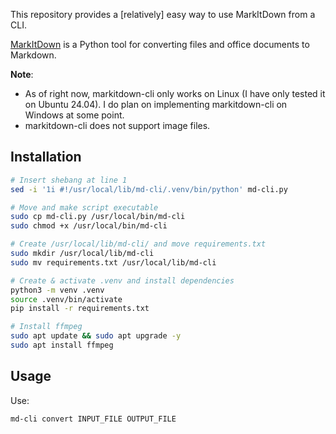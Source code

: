 This repository provides a \[relatively] easy way to use MarkItDown from a CLI.

[MarkItDown](https://github.com/microsoft/markitdown) is a Python tool for converting files and office documents to Markdown.

**Note**:
- As of right now, markitdown-cli only works on Linux (I have only tested it on Ubuntu 24.04). I do plan on implementing markitdown-cli on Windows at some point.
- markitdown-cli does not support image files.

## Installation

``` bash
# Insert shebang at line 1
sed -i '1i #!/usr/local/lib/md-cli/.venv/bin/python' md-cli.py 

# Move and make script executable
sudo cp md-cli.py /usr/local/bin/md-cli
sudo chmod +x /usr/local/bin/md-cli

# Create /usr/local/lib/md-cli/ and move requirements.txt
sudo mkdir /usr/local/lib/md-cli
sudo mv requirements.txt /usr/local/lib/md-cli

# Create & activate .venv and install dependencies
python3 -m venv .venv
source .venv/bin/activate
pip install -r requirements.txt

# Install ffmpeg
sudo apt update && sudo apt upgrade -y
sudo apt install ffmpeg
```

## Usage
Use:

```
md-cli convert INPUT_FILE OUTPUT_FILE
```
